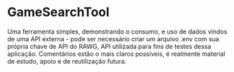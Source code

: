 # GameSearchTool
Uma ferramenta simples, demonstrando o consumo, e uso de dados vindos de uma API externa - pode ser necessário criar um arquivo .env com sua própria chave de API do RAWG, API utilizada para fins de testes dessa aplicação. Comentários estão o mais claros possíveis, é realmente material de estudo, apoio e de reutilização futura.
